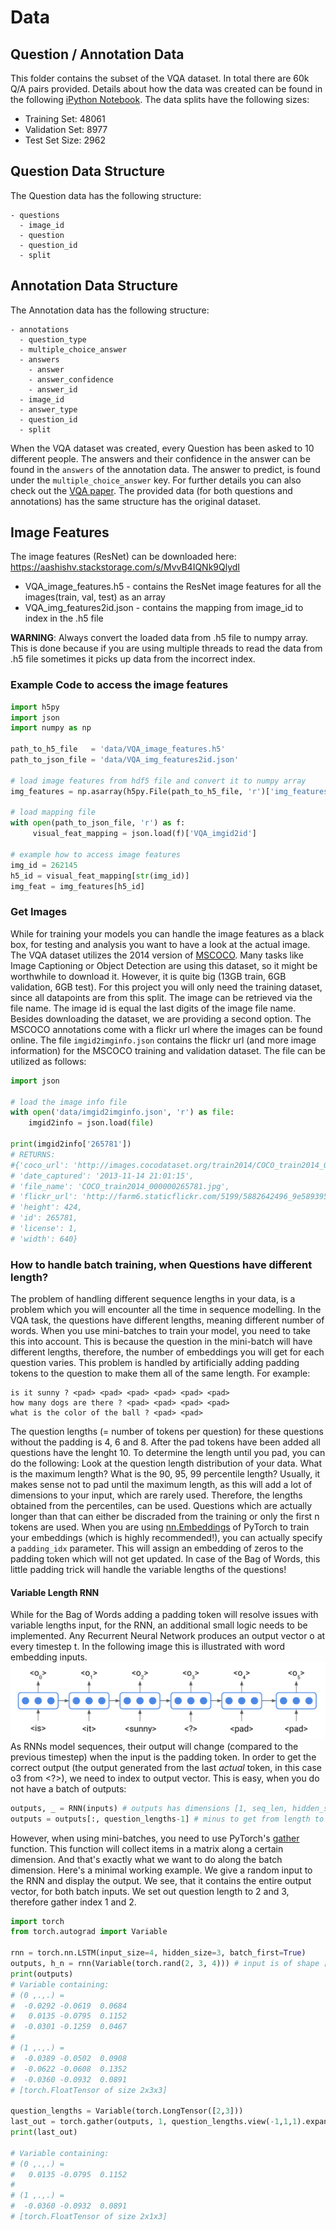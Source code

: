 # Data
## Question / Annotation Data
This folder contains the subset of the VQA dataset. In total there are 60k Q/A pairs provided. Details about how the data was created can be found in the following [iPython Notebook](https://github.com/timbmg/NLP1-2017-VQA/blob/master/VQA%20Dataset%20Structure.ipynb). The data splits have the following sizes:
* Training Set: 48061
* Validation Set: 8977
* Test Set Size: 2962
## Question Data Structure
The Question data has the following structure:
```
- questions
  - image_id
  - question
  - question_id
  - split
```
## Annotation Data Structure
The Annotation data has the following structure:
```
- annotations
  - question_type
  - multiple_choice_answer
  - answers
    - answer
    - answer_confidence
    - answer_id
  - image_id
  - answer_type
  - question_id
  - split
```
When the VQA dataset was created, every Question has been asked to 10 different people. The answers and their confidence in the answer can be found in the `answers` of the annotation data. The answer to predict, is found under the `multiple_choice_answer` key. For further details you can also check out the [VQA paper](https://arxiv.org/pdf/1612.00837.pdf). The provided data (for both questions and annotations) has the same structure has the original dataset. 

## Image Features
The image features (ResNet) can be downloaded here: https://aashishv.stackstorage.com/s/MvvB4IQNk9QlydI

* VQA_image_features.h5 - contains the ResNet image features for all the images(train, val, test) as an array
* VQA_img_features2id.json - contains the mapping from image_id to index in the .h5 file

**WARNING**: Always convert the loaded data from .h5 file to numpy array. This is done because if you are using multiple threads to read the data from .h5 file sometimes it picks up data from the incorrect index.

### Example Code to access the image features

```python
import h5py
import json
import numpy as np

path_to_h5_file   = 'data/VQA_image_features.h5'
path_to_json_file = 'data/VQA_img_features2id.json'

# load image features from hdf5 file and convert it to numpy array
img_features = np.asarray(h5py.File(path_to_h5_file, 'r')['img_features'])

# load mapping file
with open(path_to_json_file, 'r') as f:
     visual_feat_mapping = json.load(f)['VQA_imgid2id']

# example how to access image features
img_id = 262145
h5_id = visual_feat_mapping[str(img_id)]
img_feat = img_features[h5_id]
```

### Get Images
While for training your models you can handle the image features as a black box, for testing and analysis you want to have a look at the actual image. The VQA dataset utilizes the 2014 version of [MSCOCO](http://cocodataset.org/). Many tasks like Image Captioning or Object Detection are using this dataset, so it might be worthwhile to download it. However, it is quite big (13GB train, 6GB validation, 6GB test). For this project you will only need the training dataset, since all datapoints are from this split. The image can be retrieved via the file name. The image id is equal the last digits of the image file name. 
Besides downloading the dataset, we are providing a second option. The MSCOCO annotations come with a flickr url where the images can be found online. The file `imgid2imginfo.json` contains the flickr url (and more image information) for the MSCOCO training and validation dataset. The file can be utilized as follows:

```python
import json

# load the image info file
with open('data/imgid2imginfo.json', 'r') as file:
    imgid2info = json.load(file)

print(imgid2info['265781'])
# RETURNS:
#{'coco_url': 'http://images.cocodataset.org/train2014/COCO_train2014_000000265781.jpg',
# 'date_captured': '2013-11-14 21:01:15',
# 'file_name': 'COCO_train2014_000000265781.jpg',
# 'flickr_url': 'http://farm6.staticflickr.com/5199/5882642496_9e58939526_z.jpg',
# 'height': 424,
# 'id': 265781,
# 'license': 1,
# 'width': 640}
``` 

### How to handle batch training, when Questions have different length?

The problem of handling different sequence lengths in your data, is a problem which you will encounter all the time in sequence modelling. In the VQA task, the questions have different lengths, meaning different number of words. When you use mini-batches to train your model, you need to take this into account. This is because the question in the mini-batch will have different lengths, therefore, the number of embeddings you will get for each question varies.
This problem is handled by artificially adding padding tokens to the question to make them all of the same length. For example:
```
is it sunny ? <pad> <pad> <pad> <pad> <pad> <pad>
how many dogs are there ? <pad> <pad> <pad> <pad>
what is the color of the ball ? <pad> <pad> 
```
The question lengths (= number of tokens per question) for these questions without the padding is 4, 6 and 8. After the pad tokens have been added all questions have the lenght 10.
To determine the length until you pad, you can do the following:
Look at the question length distribution of your data. What is the maximum length? What is the 90, 95, 99 percentile length? Usually, it makes sense not to pad until the maximum length, as this will add a lot of dimensions to your input, which are rarely used. Therefore, the lengths obtained from the percentiles, can be used. Questions which are actually longer than that can either be discraded from the training or only the first n tokens are used.
When you are using [nn.Embeddings](http://pytorch.org/docs/master/nn.html#torch.nn.Embedding) of PyTorch to train your embeddings (which is highly recommended!), you can actually specify a `padding_idx` parameter. This will assign an embedding of zeros to the padding token which will not get updated. In case of the Bag of Words, this little padding trick will handle the variable lengths of the questions!

#### Variable Length RNN
While for the Bag of Words adding a padding token will resolve issues with variable lengths input, for the RNN, an additional small logic needs to be implemented. Any Recurrent Neural Network produces an output vector o at every timestep t. In the following image this is illustrated with word embedding inputs.
![RNN with padding input](RNN_pad_input.png)
As RNNs model sequences, their output will change (compared to the previous timestep) when the input is the padding token. In order to get the correct output (the output generated from the last _actual_ token, in this case o3 from <?>), we need to index to output vector.
This is easy, when you do not have a batch of outputs:
```python
outputs, _ = RNN(inputs) # outputs has dimensions [1, seq_len, hidden_size]
outputs = outputs[:, question_lengths-1] # minus to get from length to index
```
However, when using mini-batches, you need to use PyTorch's [gather](http://pytorch.org/docs/master/torch.html#torch.gather) function. This function will collect items in a matrix along a certain dimension. And that's exactly what we want to do along the batch dimension. Here's a minimal working example. We give a random input to the RNN and display the output. We see, that it contains the entire output vector, for both batch inputs. We set out question length to 2 and 3, therefore gather index 1 and 2.
```python 
import torch
from torch.autograd import Variable

rnn = torch.nn.LSTM(input_size=4, hidden_size=3, batch_first=True)
outputs, h_n = rnn(Variable(torch.rand(2, 3, 4))) # input is of shape [batch_size, sequence, features]
print(outputs)
# Variable containing:
# (0 ,.,.) = 
#  -0.0292 -0.0619  0.0684
#   0.0135 -0.0795  0.1152
#  -0.0301 -0.1259  0.0467
#
# (1 ,.,.) = 
#  -0.0389 -0.0502  0.0908
#  -0.0622 -0.0608  0.1352
#  -0.0360 -0.0932  0.0891
# [torch.FloatTensor of size 2x3x3]

question_lengths = Variable(torch.LongTensor([2,3]))
last_out = torch.gather(outputs, 1, question_lengths.view(-1,1,1).expand(2,1,3)-1) # minus 1 to get from length to index
print(last_out)

# Variable containing:
# (0 ,.,.) = 
#   0.0135 -0.0795  0.1152
# 
# (1 ,.,.) = 
#  -0.0360 -0.0932  0.0891
# [torch.FloatTensor of size 2x1x3]
```

